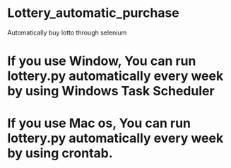 # Lottery_automatic_purchase
Automatically buy lotto through selenium

# If you use Window, You can run lottery.py automatically every week by using Windows Task Scheduler

# If you use Mac os, You can run lottery.py automatically every week by using crontab.
